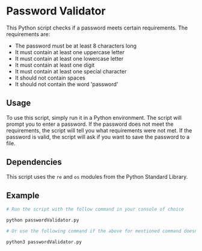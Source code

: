 # Password Validator

This Python script checks if a password meets certain requirements. The requirements are:

- The password must be at least 8 characters long
- It must contain at least one uppercase letter
- It must contain at least one lowercase letter
- It must contain at least one digit
- It must contain at least one special character
- It should not contain spaces
- It should not contain the word 'password'

## Usage

To use this script, simply run it in a Python environment. The script will prompt you to enter a password. If the password does not meet the requirements, the script will tell you what requirements were not met. If the password is valid, the script will ask if you want to save the password to a file.

## Dependencies

This script uses the `re` and `os` modules from the Python Standard Library.

## Example

```bash
# Run the script with the follow command in your console of choice

python passwordValidator.py

# Or use the following command if the above for mentioned command doesn't work

python3 passwordValidator.py
```
